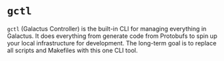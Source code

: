 # `gctl`

`gctl` (Galactus Controller) is the built-in CLI for managing everything in Galactus. It does everything from generate code from Protobufs to spin up your local infrastructure for development. The long-term goal is to replace all scripts and Makefiles with this one CLI tool.
